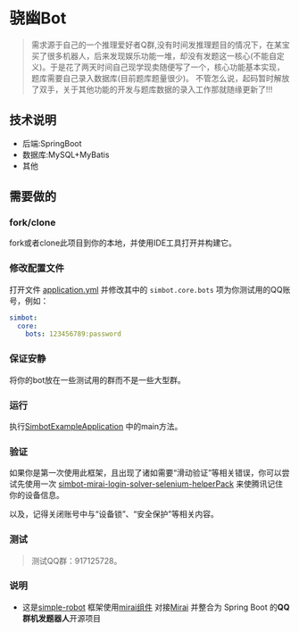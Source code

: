 # 骁幽Bot
> 需求源于自己的一个推理爱好者Q群,没有时间发推理题目的情况下，在某宝买了很多机器人，后来发现娱乐功能一堆，却没有发题这一核心(不能自定义)。于是花了两天时间自己现学现卖随便写了一个，核心功能基本实现，题库需要自己录入数据库(目前题库题量很少)。
> 不管怎么说，起码暂时解放了双手，关于其他功能的开发与题库数据的录入工作那就随缘更新了!!!
## 技术说明
  - 后端:SpringBoot
  - 数据库:MySQL+MyBatis
  - 其他
## 需要做的
### fork/clone
fork或者clone此项目到你的本地，并使用IDE工具打开并构建它。

### 修改配置文件
打开文件 [application.yml](src/main/resources/application.yml) 并修改其中的 `simbot.core.bots` 项为你测试用的QQ账号，例如：
```yaml
simbot: 
  core:
    bots: 123456789:password
```

### 保证安静
将你的bot放在一些测试用的群而不是一些大型群。


### 运行
执行[SimbotExampleApplication](src/main/java/simbot/xiaoU/SimbotExampleApplication.java) 中的main方法。

### 验证
如果你是第一次使用此框架，且出现了诸如需要“滑动验证”等相关错误，你可以尝试先使用一次 [simbot-mirai-login-solver-selenium-helperPack](https://github.com/simple-robot/simbot-mirai-login-solver-selenium-helperPack) 来使腾讯记住你的设备信息。

以及，记得关闭账号中与“设备锁”、“安全保护”等相关内容。

### 测试
 > 测试QQ群：917125728。

### 说明
- 这是[simple-robot](https://github.com/ForteScarlet/simpler-robot) 框架使用[mirai组件](https://github.com/ForteScarlet/simpler-robot/tree/dev/component/component-mirai) 对接[Mirai](https://github.com/mamoe/mirai) 并整合为 Spring Boot 的**QQ群机发题器人**开源项目
